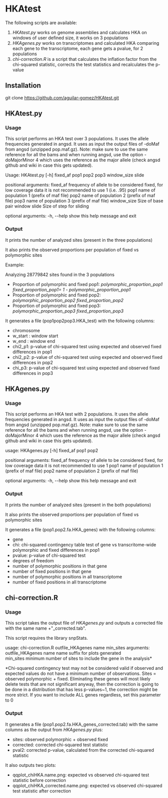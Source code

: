 # HKAtest
The following scripts are available:
1) *HKAtest.py* works on genome assemblies and calculates HKA on windows of user defined size, it works on 3 populations
2) *HKAgenes.py* works on transcriptomes and calculated HKA comparing each gene to the transcriptome, each gene gets a pvalue, for 2 populations
3) *chi-correction.R* is a script that calculates the inflation factor from the chi-squared statistic, corrects the test statistics and recalculates the p-value

## Installation
git clone https://github.com/aguilar-gomez/HKAtest.git

## HKAtest.py
### Usage 
This script performs an HKA test over 3 populations. It uses the allele frequencies generated in angsd. It uses as input the output files of -doMaf from angsd (unzipped pop.maf.gz). 
Note: make sure to use the same reference for all the bams and when running angsd, use the option -doMajorMinor 4 which uses the reference as the major allele (check angsd github and wiki in case this gets updated).

Usage: HKAtest.py [-h] fixed_af pop1 pop2 pop3 window_size slide

positional arguments:
  fixed_af     frequency of allele to be considered fixed, for low coverage data it is not recommended to use 1 (i.e. .95)
  pop1         name of population 1 (prefix of maf file)
  pop2         name of population 2 (prefix of maf file)
  pop3         name of population 3 (prefix of maf file)
  window_size  Size of base pair window
  slide        Size of step for sliding

optional arguments:
  -h, --help   show this help message and exit


### Output 
It prints the number of analyzed sites (present in the three populations)

It also prints the observed proportions per population of fixed vs polymorphic sites

Example:

Analyzing 28779842 sites found in the 3 populations

- Proportion of polymorphic and fixed pop1: *polymorphic_proportion_pop1 fixed_proportion_pop1= 1 - polymorphic_proportion_pop1*
- Proportion of polymorphic and fixed pop2: *polymorphic_proportion_pop2 fixed_proportion_pop2*
- Proportion of polymorphic and fixed pop3: *polymorphic_proportion_pop3 fixed_proportion_pop3*

It generates a file (pop1pop2pop3.HKA_test) with the following columns:
  - chromosome
  - w_start	: window start
  - w_end : window end
  - chi2_p1: p-value of chi-squared test using expected and observed fixed differences in pop1
  - chi2_p2:  p-value of chi-squared test using expected and observed fixed differences in pop2
  - chi_p3: p-value of chi-squared test using expected and observed fixed differences in pop3
  
## HKAgenes.py
### Usage 
This script performs an HKA test with 2 populations. It uses the allele frequencies generated in angsd. It uses as input the output files of -doMaf from angsd (unzipped pop.maf.gz). 
Note: make sure to use the same reference for all the bams and when running angsd, use the option -doMajorMinor 4 which uses the reference as the major allele (check angsd github and wiki in case this gets updated).

usage: HKAgenes.py [-h] fixed_af pop1 pop2

positional arguments:
  fixed_af    frequency of allele to be considered fixed, for low coverage data it is not recommended to use 1
  pop1        name of population 1 (prefix of maf file)
  pop2        name of population 2 (prefix of maf file)

optional arguments:
  -h, --help  show this help message and exit

### Output 
It prints the number of analyzed sites (present in the both populations)

It also prints the observed proportions per population of fixed vs polymorphic sites

It generates a file (pop1.pop2.fa.HKA_genes) with the following columns:
  - gene
  - chi: chi-squared contingency table test of gene vs transcritome-wide polymorphic and fixed differences in pop1
  - pvalue:  p-value of chi-squared test
  - degrees of freedom
  - number of polymorphic positions in that gene
  - number of fixed positions in that gene
  - number of polymorphic positions in all transcriptome
  - number of fixed positions in all transcriptome
  
## chi-correction.R
### Usage 
This script takes the output file of *HKAgenes.py* and outputs a corrected file with the same name +"_corrected.tab". 

This script requires the library snpStats.

usage: chi-correction.R outfile_HKAgenes name min_sites
arguments:
  outfile_HKAgenes
  name          name suffix for plots generated  
  min_sites     minimum number of sites to include the gene in the analysis*
  
*Chi-squared contingency test may not be considered valid if observed and expected values do not have a minimum number of observations. Sites = observed polymorphic + fixed. Eliminating these genes will most likely delete tests that are not significant anyway, then the correction is going to be done in a distribution that has less p-values~1, the correction might be more strict. If you want to include ALL genes regardless, set this parameter to 0


### Output 
It generates a file (pop1.pop2.fa.HKA_genes_corrected.tab) with the same columns as the output from *HKAgenes.py* plus:
  - sites: observed polymorphic + observed fixed
  - corrected: corrected chi-squared test statistic
  - pval2: corrected p-value, calculated from the corrected chi-squared statistic
  
It also outputs two plots:
 - qqplot_chiHKA.name.png: expected vs observed chi-squared test statistic before correction
 - qqplot_chiHKA_corrected.name.png: expected vs observed chi-squared test statistic after correction
